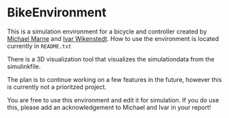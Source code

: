 # BikeEnvironment
This is a simulation environment for a bicycle and controller created by [Michael Marne](https://github.com/Kalveo) and [Ivar Wikenstedt](https://github.com/Wikenvar). How to use the environment is located currently in `README.txt`

There is a 3D visualization tool that visualizes the simulationdata from the simulinkfile.

The plan is to continue working on a few features in the future, however this is currently not a prioritzed project.

You are free to use this environment and edit it for simulation. If you do use this, please add an acknowledgement to Michael and Ivar in your report!

